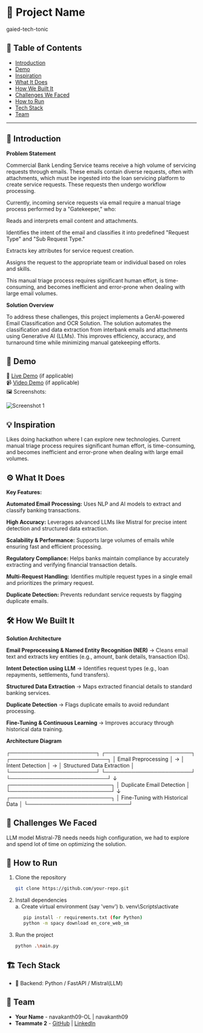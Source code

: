 # 🚀 Project Name
gaied-tech-tonic
## 📌 Table of Contents
- [Introduction](#introduction)
- [Demo](#demo)
- [Inspiration](#inspiration)
- [What It Does](#what-it-does)
- [How We Built It](#how-we-built-it)
- [Challenges We Faced](#challenges-we-faced)
- [How to Run](#how-to-run)
- [Tech Stack](#tech-stack)
- [Team](#team)

---

## 🎯 Introduction
**Problem Statement**

Commercial Bank Lending Service teams receive a high volume of servicing requests through emails. These emails contain diverse requests, often with attachments, which must be ingested into the loan servicing platform to create service requests. These requests then undergo workflow processing.

Currently, incoming service requests via email require a manual triage process performed by a "Gatekeeper," who:

Reads and interprets email content and attachments.

Identifies the intent of the email and classifies it into predefined "Request Type" and "Sub Request Type."

Extracts key attributes for service request creation.

Assigns the request to the appropriate team or individual based on roles and skills.

This manual triage process requires significant human effort, is time-consuming, and becomes inefficient and error-prone when dealing with large email volumes.

**Solution Overview**

To address these challenges, this project implements a GenAI-powered Email Classification and OCR Solution. The solution automates the classification and data extraction from interbank emails and attachments using Generative AI (LLMs). This improves efficiency, accuracy, and turnaround time while minimizing manual gatekeeping efforts.


## 🎥 Demo
🔗 [Live Demo](#) (if applicable)  
📹 [Video Demo](#) (if applicable)  
🖼️ Screenshots:

![Screenshot 1](link-to-image)

## 💡 Inspiration
Likes doing hackathon where I can explore new technologies.
Current manual triage process requires significant human effort, is time-consuming, and becomes inefficient and error-prone when dealing with large email volumes.

## ⚙️ What It Does
**Key Features:**

**Automated Email Processing:** Uses NLP and AI models to extract and classify banking transactions.

**High Accuracy:** Leverages advanced LLMs like Mistral for precise intent detection and structured data extraction.

**Scalability & Performance:** Supports large volumes of emails while ensuring fast and efficient processing.

**Regulatory Compliance:** Helps banks maintain compliance by accurately extracting and verifying financial transaction details.

**Multi-Request Handling:** Identifies multiple request types in a single email and prioritizes the primary request.

**Duplicate Detection:** Prevents redundant service requests by flagging duplicate emails.

## 🛠️ How We Built It
**Solution Architecture**

**Email Preprocessing & Named Entity Recognition (NER)** → Cleans email text and extracts key entities (e.g., amount, bank details, transaction IDs).

**Intent Detection using LLM** → Identifies request types (e.g., loan repayments, settlements, fund transfers).

**Structured Data Extraction** → Maps extracted financial details to standard banking services.

**Duplicate Detection** → Flags duplicate emails to avoid redundant processing.

**Fine-Tuning & Continuous Learning** → Improves accuracy through historical data training.

**Architecture Diagram**

┌───────────────────────┐     ┌───────────────────────┐     ┌──────────────────────────┐
│ Email Preprocessing  │ →  │ Intent Detection      │ →  │ Structured Data Extraction │
└───────────────────────┘     └───────────────────────┘     └──────────────────────────┘
                           ↓
              ┌───────────────────────────┐
              │ Duplicate Email Detection │
              └───────────────────────────┘
                           ↓
              ┌───────────────────────────┐
              │ Fine-Tuning with Historical Data │
              └───────────────────────────┘


## 🚧 Challenges We Faced
LLM model Mistral-7B needs needs high configuration, we had to explore and spend lot of time on optimizing the solution.

## 🏃 How to Run
1. Clone the repository  
   ```sh
   git clone https://github.com/your-repo.git
   ```
2. Install dependencies  
   a. Create virtual environment (say 'venv')
   b. venv\Scripts\activate
   
   ```sh
      pip install -r requirements.txt (for Python)
      python -m spacy download en_core_web_sm
   ```
4. Run the project  
   ```sh
   python .\main.py
   ```

## 🏗️ Tech Stack
- 🔹 Backend: Python / FastAPI / Mistral(LLM)

## 👥 Team
- **Your Name** - navakanth09-OL | navakanth09
- **Teammate 2** - [GitHub](#) | [LinkedIn](#)
